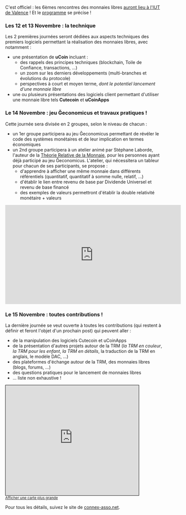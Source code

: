C'est officiel : les 6èmes rencontres des monnaies libres [auront lieu à l'IUT de Valence](http://connex-asso.net/?p=27) ! Et le [programme](http://connex-asso.net/?p=82) se précise !

### Les 12 et 13 Novembre : la technique

Les 2 premières journées seront dédiées aux aspects techniques des premiers logiciels permettant la réalisation des monnaies libres, avec notamment :

* une présentation de **uCoin** incluant :
  * des rappels des principes techniques (blockchain, Toile de Confiance, transactions, ...)
  * un zoom sur les derniers développements (multi-branches et évolutions du protocole)
  * perspectives à court et moyen terme, *dont le potentiel lancement d'une monnaie libre*
* une ou plusieurs présentations des logiciels client permettant d'utiliser une monnaie libre tels **Cutecoin** et **uCoinApps**

### Le 14 Novembre : jeu Ğeconomicus et travaux pratiques !

Cette journée sera divisée en 2 groupes, selon le niveau de chacun :

* un 1er groupe participera au jeu Ğeconomicus permettant de révéler le code des systèmes monétaires et de leur implication en termes économiques
* un 2nd groupe participera à un atelier animé par Stéphane Laborde, l'auteur de la [Théorie Relative de la Monnaie](http://trm.creationmonetaire.info/), pour les personnes ayant déjà participé au jeu Ğeconomicus. L'atelier, qui nécessitera un tableur pour chacun de ses participants, se propose :
  * d'apprendre à afficher une même monnaie dans différents référentiels (quantitatif, quantitatif à somme nulle, relatif, ...)
  * d'établir le lien entre revenu de base par Dividende Universel et revenu de base financé
  * des exemples de valeurs permettront d'établir la double relativité monétaire + valeurs

<iframe width="560" height="315" src="https://www.youtube.com/embed/4lDmgOvgKP4?list=PL0UDqLtXevvH1w83dlXvs7PmLKaJlFnMx" frameborder="0" allowfullscreen></iframe>

### Le 15 Novembre : toutes contributions !

La dernière journée se veut ouverte à toutes les contributions (qui restent à définir et feront l'objet d'un prochain post) qui peuvent aller :

* de la manipulation des logiciels Cutecoin et uCoinApps
* de la présentation d'autres projets autour de la TRM (*la TRM en couleur*, *la TRM pour les enfant*, *la TRM en détails*, la traduction de la TRM en anglais, le modèle DAC, ...)
* des plateformes d'échange autour de la TRM, des monnaies libres (blogs, forums, ...)
* des questions pratiques pour le lancement de monnaies libres
* ... liste non exhaustive !

<iframe width="425" height="350" frameborder="0" scrolling="no" marginheight="0" marginwidth="0" src="http://www.openstreetmap.org/export/embed.html?bbox=4.80926513671875%2C44.873632497977226%2C5.024700164794922%2C44.984713498441046&amp;layer=mapnik&amp;marker=44.92919985125153%2C4.916982650756836" style="border: 1px solid black"></iframe><br/><small><a href="http://www.openstreetmap.org/?mlat=44.9292&amp;mlon=4.9170#map=13/44.9292/4.9170">Afficher une carte plus grande</a></small>

Pour tous les détails, suivez le site de [connex-asso.net](http://connex-asso.net/).
